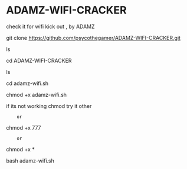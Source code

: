 # ADAMZ-WIFI-CRACKER


check it for wifi kick out , by ADAMZ


git clone https://github.com/psycothegamer/ADAMZ-WIFI-CRACKER.git


ls


cd ADAMZ-WIFI-CRACKER


ls


cd adamz-wifi.sh


chmod +x adamz-wifi.sh

 if its not working chmod try it other
 
        or
      
chmod +x 777

        or
        
chmod +x *


bash adamz-wifi.sh
